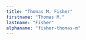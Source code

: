 ```yaml
---
title: "Thomas M. Fisher"
firstname: "Thomas M."
lastname: "Fisher"
alphaname: "fisher-thomas-m"
---
```


